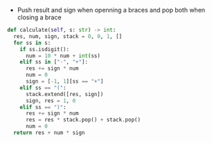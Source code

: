 * Push result and sign when openning a braces and pop both when closing a brace

```py
def calculate(self, s: str) -> int:
  res, num, sign, stack = 0, 0, 1, []
  for ss in s:
    if ss.isdigit():
      num = 10 * num + int(ss)
    elif ss in ["-", "+"]:
      res += sign * num
      num = 0
      sign = [-1, 1][ss == "+"]
    elif ss == "(":
      stack.extend([res, sign])
      sign, res = 1, 0
    elif ss == ")":
      res += sign * num
      res = res * stack.pop() + stack.pop()
      num = 0
  return res + num * sign
```
